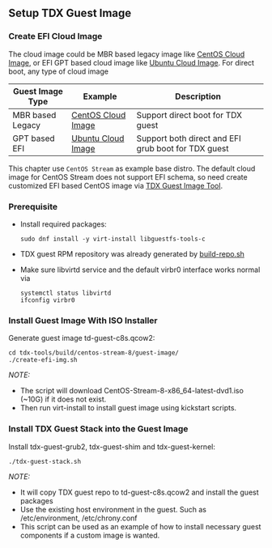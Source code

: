 ## Setup TDX Guest Image

### Create EFI Cloud Image

The cloud image could be MBR based legacy image like [CentOS Cloud Image](https://cloud.centos.org/centos/8-stream/),
or EFI GPT based cloud image like [Ubuntu Cloud Image](https://cloud-images.ubuntu.com/).
For direct boot, any type of cloud image

| Guest Image Type | Example | Description |
| -- | -- | -- |
| MBR based Legacy | [CentOS Cloud Image](https://cloud.centos.org/centos/8-stream/) | Support direct boot for TDX guest |
| GPT based EFI | [Ubuntu Cloud Image](https://cloud-images.ubuntu.com/) | Support both direct and EFI grub boot for TDX guest |

This chapter use `CentOS Stream` as example base distro. The default cloud image
for CentOS Stream does not support EFI schema, so need create customized EFI
based CentOS image via [TDX Guest Image Tool](https://github.com/intel/tdx-tools/tree/main/build/centos-stream-8/guest-image).

### Prerequisite

- Install required packages:

  ```
  sudo dnf install -y virt-install libguestfs-tools-c
  ```

- TDX guest RPM repository was already generated by [build-repo.sh](https://github.com/intel/tdx-tools/tree/main/build/centos-stream-8/build-repo.sh)

- Make sure libvirtd service and the default virbr0 interface works normal via

  ```
  systemctl status libvirtd
  ifconfig virbr0
  ```

### Install Guest Image With ISO Installer

Generate guest image td-guest-c8s.qcow2:

```
cd tdx-tools/build/centos-stream-8/guest-image/
./create-efi-img.sh
```

_NOTE:_

- The script will download CentOS-Stream-8-x86_64-latest-dvd1.iso (~10G) if it
does not exist.
- Then run virt-install to install guest image using kickstart scripts.

### Install TDX Guest Stack into the Guest Image

Install tdx-guest-grub2, tdx-guest-shim and tdx-guest-kernel:

```
./tdx-guest-stack.sh
```

_NOTE:_
- It will copy TDX guest repo to td-guest-c8s.qcow2 and install the guest
packages
- Use the existing host environment in the guest. Such as /etc/environment,
/etc/chrony.conf
- This script can be used as an example of how to install necessary guest
components if a custom image is wanted.
